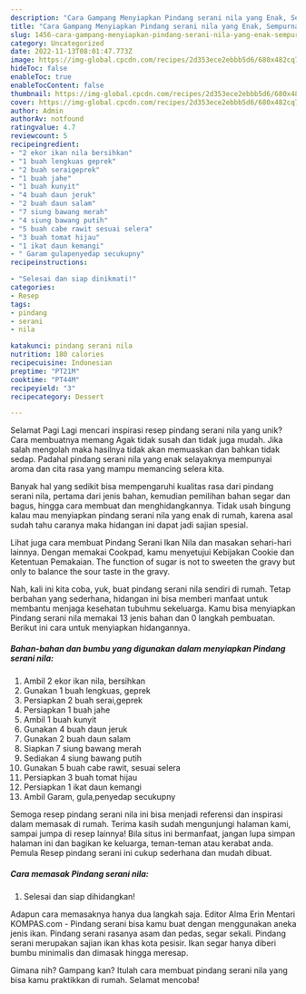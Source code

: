 ```yaml
---
description: "Cara Gampang Menyiapkan Pindang serani nila yang Enak, Sempurna"
title: "Cara Gampang Menyiapkan Pindang serani nila yang Enak, Sempurna"
slug: 1456-cara-gampang-menyiapkan-pindang-serani-nila-yang-enak-sempurna
category: Uncategorized
date: 2022-11-13T08:01:47.773Z
image: https://img-global.cpcdn.com/recipes/2d353ece2ebbb5d6/680x482cq70/pindang-serani-nila-foto-resep-utama.jpg
hideToc: false
enableToc: true
enableTocContent: false
thumbnail: https://img-global.cpcdn.com/recipes/2d353ece2ebbb5d6/680x482cq70/pindang-serani-nila-foto-resep-utama.jpg
cover: https://img-global.cpcdn.com/recipes/2d353ece2ebbb5d6/680x482cq70/pindang-serani-nila-foto-resep-utama.jpg
author: Admin
authorAv: notfound
ratingvalue: 4.7
reviewcount: 5
recipeingredient:
- "2 ekor ikan nila bersihkan"
- "1 buah lengkuas geprek"
- "2 buah seraigeprek"
- "1 buah jahe"
- "1 buah kunyit"
- "4 buah daun jeruk"
- "2 buah daun salam"
- "7 siung bawang merah"
- "4 siung bawang putih"
- "5 buah cabe rawit sesuai selera"
- "3 buah tomat hijau"
- "1 ikat daun kemangi"
- " Garam gulapenyedap secukupny"
recipeinstructions:

- "Selesai dan siap dinikmati!"
categories:
- Resep
tags:
- pindang
- serani
- nila

katakunci: pindang serani nila 
nutrition: 180 calories
recipecuisine: Indonesian
preptime: "PT21M"
cooktime: "PT44M"
recipeyield: "3"
recipecategory: Dessert

---
```



Selamat Pagi Lagi mencari inspirasi resep pindang serani nila yang unik? Cara membuatnya memang Agak tidak susah dan tidak juga mudah. Jika salah mengolah maka hasilnya tidak akan memuaskan dan bahkan tidak sedap. Padahal pindang serani nila yang enak selayaknya mempunyai aroma dan cita rasa yang mampu memancing selera kita.


Banyak hal yang sedikit bisa mempengaruhi kualitas rasa dari pindang serani nila, pertama dari jenis bahan, kemudian pemilihan bahan segar dan bagus, hingga cara membuat dan menghidangkannya. Tidak usah bingung kalau mau menyiapkan pindang serani nila yang enak di rumah, karena asal sudah tahu caranya maka hidangan ini dapat jadi sajian spesial.

Lihat juga cara membuat Pindang Serani Ikan Nila dan masakan sehari-hari lainnya. Dengan memakai Cookpad, kamu menyetujui Kebijakan Cookie dan Ketentuan Pemakaian. The function of sugar is not to sweeten the gravy but only to balance the sour taste in the gravy.


Nah, kali ini kita coba, yuk, buat pindang serani nila sendiri di rumah. Tetap berbahan yang sederhana, hidangan ini bisa memberi manfaat untuk membantu menjaga kesehatan tubuhmu sekeluarga. Kamu bisa menyiapkan Pindang serani nila memakai 13 jenis bahan dan 0 langkah pembuatan. Berikut ini cara untuk menyiapkan hidangannya.

<!--inarticleads1-->

##### Bahan-bahan dan bumbu yang digunakan dalam menyiapkan Pindang serani nila:

1. Ambil 2 ekor ikan nila, bersihkan
1. Gunakan 1 buah lengkuas, geprek
1. Persiapkan 2 buah serai,geprek
1. Persiapkan 1 buah jahe
1. Ambil 1 buah kunyit
1. Gunakan 4 buah daun jeruk
1. Gunakan 2 buah daun salam
1. Siapkan 7 siung bawang merah
1. Sediakan 4 siung bawang putih
1. Gunakan 5 buah cabe rawit, sesuai selera
1. Persiapkan 3 buah tomat hijau
1. Persiapkan 1 ikat daun kemangi
1. Ambil  Garam, gula,penyedap secukupny


Semoga resep pindang serani nila ini bisa menjadi referensi dan inspirasi dalam memasak di rumah. Terima kasih sudah mengunjungi halaman kami, sampai jumpa di resep lainnya! Bila situs ini bermanfaat, jangan lupa simpan halaman ini dan bagikan ke keluarga, teman-teman atau kerabat anda. Pemula Resep pindang serani ini cukup sederhana dan mudah dibuat. 

<!--inarticleads2-->

##### Cara memasak Pindang serani nila:


1. Selesai dan siap dihidangkan!

Adapun cara memasaknya hanya dua langkah saja. Editor Alma Erin Mentari KOMPAS.com - Pindang serani bisa kamu buat dengan menggunakan aneka jenis ikan. Pindang serani rasanya asam dan pedas, segar sekali. Pindang serani merupakan sajian ikan khas kota pesisir. Ikan segar hanya diberi bumbu minimalis dan dimasak hingga meresap. 

Gimana nih? Gampang kan? Itulah cara membuat pindang serani nila yang bisa kamu praktikkan di rumah. Selamat mencoba!
